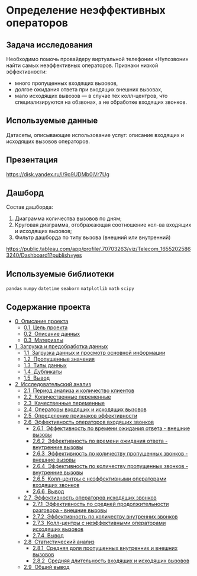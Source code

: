 # Определение неэффективных операторов

## Задача исследования 
Необходимо помочь провайдеру виртуальной телефонии «Нупозвони» найти самых неэффективных операторов. Признаки низкой эффективности:

- много пропущенных входящих вызовов,
- долгое ожидания ответа при входящих внешних вызовах,
- мало исходящих вывозов — в случае тех колл-центров, что специализируются на обзвонах, а не обработке входящих звонков.

## Используемые данные
Датасеты, описывающие использование услуг: описание входящих и исходящих вызовов операторов. 

## Презентация
https://disk.yandex.ru/i/9o9UDMb0jVr7Ug

## Дашборд
Состав дашборда:
1. Диаграмма количества вызовов по дням;
2. Круговая диаграмма, отображающая соотношение кол-ва входящих и исходящих вызовов;
3. Фильтр дашборда по типу вызова (внешний или внутренний)

https://public.tableau.com/app/profile/.70703263/viz/Telecom_16552025863240/Dashboard1?publish=yes 

## Используемые библиотеки
`pandas` `numpy` `datetime` `seaborn` `matplotlib` `math` `scipy` 

## Содержание проекта
<div class="toc"><ul class="toc-item"><li><span><a href="#Описание-проекта" data-toc-modified-id="Описание-проекта-0"><span class="toc-item-num">0&nbsp;&nbsp;</span>Описание проекта</a></span><ul class="toc-item"><li><span><a href="#Цель-проекта" data-toc-modified-id="Цель-проекта-0.1"><span class="toc-item-num">0.1&nbsp;&nbsp;</span>Цель проекта</a></span></li><li><span><a href="#Описание-данных" data-toc-modified-id="Описание-данных-0.2"><span class="toc-item-num">0.2&nbsp;&nbsp;</span>Описание данных</a></span></li><li><span><a href="#Материалы" data-toc-modified-id="Материалы-0.3"><span class="toc-item-num">0.3&nbsp;&nbsp;</span>Материалы</a></span></li></ul></li><li><span><a href="#Загрузка-и-предобработка-данных" data-toc-modified-id="Загрузка-и-предобработка-данных-1"><span class="toc-item-num">1&nbsp;&nbsp;</span>Загрузка и предобработка данных</a></span><ul class="toc-item"><li><span><a href="#Загрузка-данных-и-просмотр-основной-информации" data-toc-modified-id="Загрузка-данных-и-просмотр-основной-информации-1.1"><span class="toc-item-num">1.1&nbsp;&nbsp;</span>Загрузка данных и просмотр основной информации</a></span></li><li><span><a href="#Пропущенные-значения" data-toc-modified-id="Пропущенные-значения-1.2"><span class="toc-item-num">1.2&nbsp;&nbsp;</span>Пропущенные значения</a></span></li><li><span><a href="#Типы-данных" data-toc-modified-id="Типы-данных-1.3"><span class="toc-item-num">1.3&nbsp;&nbsp;</span>Типы данных</a></span></li><li><span><a href="#Дубликаты" data-toc-modified-id="Дубликаты-1.4"><span class="toc-item-num">1.4&nbsp;&nbsp;</span>Дубликаты</a></span></li><li><span><a href="#Вывод" data-toc-modified-id="Вывод-1.5"><span class="toc-item-num">1.5&nbsp;&nbsp;</span>Вывод</a></span></li></ul></li><li><span><a href="#Исследовательский-анализ" data-toc-modified-id="Исследовательский-анализ-2"><span class="toc-item-num">2&nbsp;&nbsp;</span>Исследовательский анализ</a></span><ul class="toc-item"><li><span><a href="#Период-анализа-и-количество-клиентов" data-toc-modified-id="Период-анализа-и-количество-клиентов-2.1"><span class="toc-item-num">2.1&nbsp;&nbsp;</span>Период анализа и количество клиентов</a></span></li><li><span><a href="#Количественные-переменные" data-toc-modified-id="Количественные-переменные-2.2"><span class="toc-item-num">2.2&nbsp;&nbsp;</span>Количественные переменные</a></span></li><li><span><a href="#Качественные-переменные" data-toc-modified-id="Качественные-переменные-2.3"><span class="toc-item-num">2.3&nbsp;&nbsp;</span>Качественные переменные</a></span></li><li><span><a href="#Операторы-входящих-и-исходящих-вызовов" data-toc-modified-id="Операторы-входящих-и-исходящих-вызовов-2.4"><span class="toc-item-num">2.4&nbsp;&nbsp;</span>Операторы входящих и исходящих вызовов</a></span></li><li><span><a href="#Определение-признаков-эффективности" data-toc-modified-id="Определение-признаков-эффективности-2.5"><span class="toc-item-num">2.5&nbsp;&nbsp;</span>Определение признаков эффективности</a></span></li><li><span><a href="#Эффективность-операторов-входящих-звонков" data-toc-modified-id="Эффективность-операторов-входящих-звонков-2.6"><span class="toc-item-num">2.6&nbsp;&nbsp;</span>Эффективность операторов входящих звонков</a></span><ul class="toc-item"><li><span><a href="#Эффективность-по-времени-ожидания-ответа---внешние-вызовы" data-toc-modified-id="Эффективность-по-времени-ожидания-ответа---внешние-вызовы-2.6.1"><span class="toc-item-num">2.6.1&nbsp;&nbsp;</span>Эффективность по времени ожидания ответа - внешние вызовы</a></span></li><li><span><a href="#Эффективность-по-времени-ожидания-ответа---внутренние-вызовы" data-toc-modified-id="Эффективность-по-времени-ожидания-ответа---внутренние-вызовы-2.6.2"><span class="toc-item-num">2.6.2&nbsp;&nbsp;</span>Эффективность по времени ожидания ответа - внутренние вызовы</a></span></li><li><span><a href="#Эффективность-по-количеству-пропущенных-звонков---внешние-вызовы" data-toc-modified-id="Эффективность-по-количеству-пропущенных-звонков---внешние-вызовы-2.6.3"><span class="toc-item-num">2.6.3&nbsp;&nbsp;</span>Эффективность по количеству пропущенных звонков - внешние вызовы</a></span></li><li><span><a href="#Эффективность-по-количеству-пропущенных-звонков---внутренние-вызовы" data-toc-modified-id="Эффективность-по-количеству-пропущенных-звонков---внутренние-вызовы-2.6.4"><span class="toc-item-num">2.6.4&nbsp;&nbsp;</span>Эффективность по количеству пропущенных звонков - внутренние вызовы</a></span></li><li><span><a href="#Колл-центры-с-неэффективными-операторами-входящих-звонков" data-toc-modified-id="Колл-центры-с-неэффективными-операторами-входящих-звонков-2.6.5"><span class="toc-item-num">2.6.5&nbsp;&nbsp;</span>Колл-центры с неэффективными операторами входящих звонков</a></span></li><li><span><a href="#Вывод" data-toc-modified-id="Вывод-2.6.6"><span class="toc-item-num">2.6.6&nbsp;&nbsp;</span>Вывод</a></span></li></ul></li><li><span><a href="#Эффективность-операторов-исходящих-звонков" data-toc-modified-id="Эффективность-операторов-исходящих-звонков-2.7"><span class="toc-item-num">2.7&nbsp;&nbsp;</span>Эффективность операторов исходящих звонков</a></span><ul class="toc-item"><li><span><a href="#Эффективность-по-средней-продолжительности-разговора---внешние-вызовы" data-toc-modified-id="Эффективность-по-средней-продолжительности-разговора---внешние-вызовы-2.7.1"><span class="toc-item-num">2.7.1&nbsp;&nbsp;</span>Эффективность по средней продолжительности разговора - внешние вызовы</a></span></li><li><span><a href="#Эффективность-по-количеству-внутренних-звонков" data-toc-modified-id="Эффективность-по-количеству-внутренних-звонков-2.7.2"><span class="toc-item-num">2.7.2&nbsp;&nbsp;</span>Эффективность по количеству внутренних звонков</a></span></li><li><span><a href="#Колл-центры-с-неэффективными-операторами-исходящих-вызовов" data-toc-modified-id="Колл-центры-с-неэффективными-операторами-исходящих-вызовов-2.7.3"><span class="toc-item-num">2.7.3&nbsp;&nbsp;</span>Колл-центры с неэффективными операторами исходящих вызовов</a></span></li><li><span><a href="#Вывод" data-toc-modified-id="Вывод-2.7.4"><span class="toc-item-num">2.7.4&nbsp;&nbsp;</span>Вывод</a></span></li></ul></li><li><span><a href="#Статистический-анализ" data-toc-modified-id="Статистический-анализ-2.8"><span class="toc-item-num">2.8&nbsp;&nbsp;</span>Статистический анализ</a></span><ul class="toc-item"><li><span><a href="#Средняя-доля-пропущенных-внутренних-и-внешних-вызовов" data-toc-modified-id="Средняя-доля-пропущенных-внутренних-и-внешних-вызовов-2.8.1"><span class="toc-item-num">2.8.1&nbsp;&nbsp;</span>Средняя доля пропущенных внутренних и внешних вызовов</a></span></li><li><span><a href="#Средняя-длительность-входящих-и-исходящих-вызовов" data-toc-modified-id="Средняя-длительность-входящих-и-исходящих-вызовов-2.8.2"><span class="toc-item-num">2.8.2&nbsp;&nbsp;</span>Средняя длительность входящих и исходящих вызовов</a></span></li></ul></li><li><span><a href="#Общий-вывод" data-toc-modified-id="Общий-вывод-2.9"><span class="toc-item-num">2.9&nbsp;&nbsp;</span>Общий вывод</a></span></li></ul></li></ul></div>